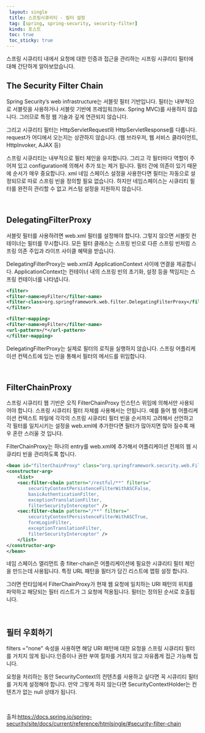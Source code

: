 ```yaml
---
 layout: single
 title: 스프링시큐리티 - 필터 설정
 tag: [spring, spring-security, security-filter]
 kinds: 포스트
 toc: true
 toc_sticky: true
---
```








스프링 시큐리티 내에서 요청에 대한 인증과 접근을 관리하는 시프링 시큐리티 필터에 대해 간단하게 알아보았습니다.

## The Security Filter Chain

Spring Security’s web infrastructure는 서블릿 필터 기반입니다. 필터는 내부적으로 서블릿을 사용하거나 서블릿 기반에 프레임워크(ex. Spring MVC)를 사용하지 않습니다. 그러므로 특정 웹 기술과 깊게 연관되지 않습니다.

그리고 시큐리티 필터는 HttpServletRequest와 HttpServletResponse를 다룹니다. request가 어디에서 오는지는 상관하지 않습니다. (웹 브라우저, 웹  서비스 클라이언트, HttpInvoker, AJAX 등)

스프링 시큐리티는 내부적으로 필터 체인을 유지합니다. 그리고 각 필터마다 역할이 주어져 있고 configuration에 의해서 추가 또는 제거 됩니다. 필터 간에 의존이 있기 때문에 순서가 매우 중요합니다. xml 네임 스페이스 설정을 사용한다면 필터는 자동으로 설정되므로 따로 스프링 빈을 정의할 필요 없습니다. 하지만 네임스페이스는 시큐리티 필터를 완전히 관리할 수 없고 커스텀 설정을 지원하지 않습니다.

<br>

## DelegatingFilterProxy

서블릿 필터를 사용하려면 web.xml 필터를 설정해야 합니다. 그렇지 않으면 서블릿 컨테이너는 필터를 무시합니다. 모든 필터 클래스는 스프링 빈으로 다른 스프링 빈처럼 스프링 의존 주입과 라이프 사이클 혜택을 받습니다.

DelegatingFilterProxy는 web.xml과 ApplicationContext 사이에 연결을 제공합니다. ApplicationContext는 컨테이너 내의 스프링 빈의 초기화, 설정 등을 책임지는 스프링 컨테이너를 나타냅니다.

```xml
<filter>
<filter-name>myFilter</filter-name>
<filter-class>org.springframework.web.filter.DelegatingFilterProxy</filter-class>
</filter>

<filter-mapping>
<filter-name>myFilter</filter-name>
<url-pattern>/*</url-pattern>
</filter-mapping>
```

DelegatingFilterProxy는 실제로 필터의 로직을 실행하지 않습니다. 스프링 어플리케이션 컨텍스트에 있는 빈을 통해서 필터의 메서드를 위임합니다.

<br>

## FilterChainProxy

스프링 시큐리티 웹 기반은 오직 FilterChainProxy 인스턴스 위임에 의해서만 사용되어야 합니다. 스프링 시큐리티 필터 자체를 사용해서는 안됩니다. 예를 들어 웹 어플리케이션 컨텍스트 파일에 각각의 스프링 시큐리티 필터 빈을 순서까지 고려해서 선언하고 각 필터를 일치시키는 설정을 web.xml에 추가한다면 필터가 많아지면 많아 질수록 매우 혼란 스러울 것 입니다.

FilterChainProxy는 하나의 entry를 web.xml에 추가해서 어플리케이션 전체의 웹 시큐리티 빈을 관리하도록 합니다.

```xml
<bean id="filterChainProxy" class="org.springframework.security.web.FilterChainProxy">
<constructor-arg>
    <list>
    <sec:filter-chain pattern="/restful/**" filters="
        securityContextPersistenceFilterWithASCFalse,
        basicAuthenticationFilter,
        exceptionTranslationFilter,
        filterSecurityInterceptor" />
    <sec:filter-chain pattern="/**" filters="
        securityContextPersistenceFilterWithASCTrue,
        formLoginFilter,
        exceptionTranslationFilter,
        filterSecurityInterceptor" />
    </list>
</constructor-arg>
</bean>
```

네임 스페이스 엘리먼트 중 filter-chain은 어플리케이션에 필요한 시큐리티 필터 체인을 만드는데 사용됩니다. 특정 URL 패턴을 필터가 담긴 리스트에 맵핑 설정 합니다. 

그러면 런타임에서 FilterChainProxy가 현재 웹 요청에 일치하는 URI 패턴의 위치를 파악하고 해당되는 필터 리스트가 그 요청에 적용됩니다. 필터는 정의된 순서로 호출됩니다.

<br>

## 필터 우회하기

filters ="none" 속성을 사용하면 해당 URI 패턴에 대한 요청을 스프링 시큐리티 필터를 거치지 않게 됩니다.인증이나 권한 부여 절차를 거치지 않고 자유롭게 접근 가능해 집니다. 

요청을 처리하는 동안 SecurityContext의 컨텐츠를 사용하고 싶다면 꼭 시큐리티 필터를 거치게 설정해야 합니다. 만약 그렇게 하지 않는다면 SecurityContextHolder는 컨텐츠가 없는 null 상태가 됩니다.

<br>

출처:https://docs.spring.io/spring-security/site/docs/current/reference/htmlsingle/#security-filter-chain